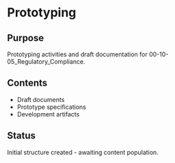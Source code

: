 # Prototyping

## Purpose
Prototyping activities and draft documentation for 00-10-05_Regulatory_Compliance.

## Contents
- Draft documents
- Prototype specifications
- Development artifacts

## Status
Initial structure created - awaiting content population.
